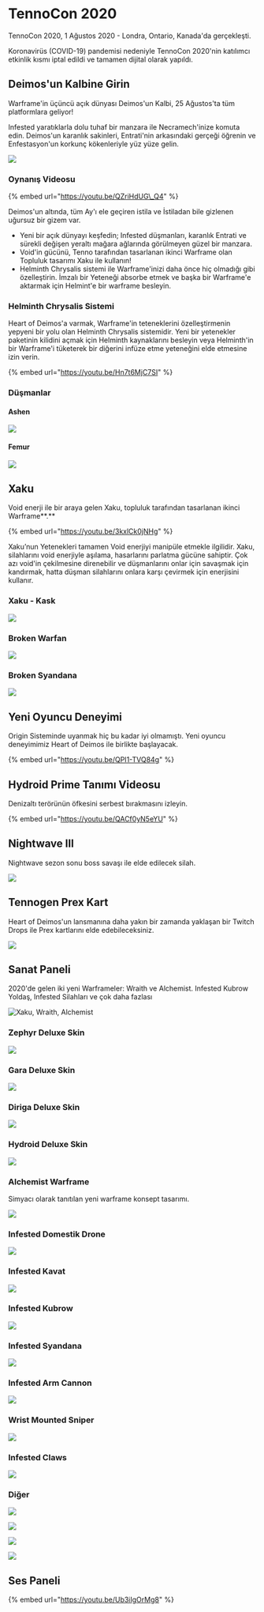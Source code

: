 # TennoCon 2020

TennoCon 2020, 1 Ağustos 2020 - Londra, Ontario, Kanada'da gerçekleşti.

Koronavirüs \(COVID-19\) pandemisi nedeniyle TennoCon 2020'nin katılımcı etkinlik kısmı iptal edildi ve tamamen dijital olarak yapıldı.

## Deimos'un Kalbine Girin

Warframe'in üçüncü açık dünyası Deimos'un Kalbi, 25 Ağustos'ta tüm platformlara geliyor!

Infested yaratıklarla dolu tuhaf bir manzara ile Necramech'inize komuta edin. Deimos'un karanlık sakinleri, Entrati'nin arkasındaki gerçeği öğrenin ve Enfestasyon'un korkunç kökenleriyle yüz yüze gelin.

![](https://n9e5v4d8.ssl.hwcdn.net/uploads/642e7e91f13e3410f52409eb05a962ac.png)

### Oynanış Videosu

{% embed url="https://youtu.be/QZriHdUG\_Q4" %}

Deimos'un altında, tüm Ay'ı ele geçiren istila ve İstiladan bile gizlenen uğursuz bir gizem var. 

* Yeni bir açık dünyayı keşfedin; Infested düşmanları, karanlık Entrati ve sürekli değişen yeraltı mağara ağlarında görülmeyen güzel bir manzara.
* Void'in gücünü, Tenno tarafından tasarlanan ikinci Warframe olan Topluluk tasarımı Xaku ile kullanın!
* Helminth Chrysalis sistemi ile Warframe'inizi daha önce hiç olmadığı gibi özelleştirin. İmzalı bir Yeteneği absorbe etmek ve başka bir Warframe'e aktarmak için Helmint'e bir warframe besleyin.

### Helminth Chrysalis Sistemi

Heart of Deimos'a varmak, Warframe'in teteneklerini özelleştirmenin yepyeni bir yolu olan Helminth Chrysalis sistemidir. Yeni bir yetenekler paketinin kilidini açmak için Helminth kaynaklarını besleyin veya Helminth'in bir Warframe'i tüketerek bir diğerini infüze etme yeteneğini elde etmesine izin verin.

{% embed url="https://youtu.be/Hn7t6MjC7SI" %}

### Düşmanlar

#### Ashen

![](https://cdn-w1.gitlab.io/s-1/2020/08/02/89117856-be91a900-d4a9-11ea-8c84-fcff68eaaa76.jpg)

#### Femur

![](https://cdn-w1.gitlab.io/s-1/2020/08/02/89117857-bf2a3f80-d4a9-11ea-86bb-cd288f3a354d.jpg)

## **Xaku**

Void enerji ile bir araya gelen Xaku, topluluk tarafından tasarlanan ikinci Warframe**.** 

{% embed url="https://youtu.be/3kxlCk0jNHg" %}

Xaku’nun Yetenekleri tamamen Void enerjiyi manipüle etmekle ilgilidir. Xaku, silahlarını void enerjiyle aşılama, hasarlarını parlatma gücüne sahiptir. Çok azı void'in çekilmesine direnebilir ve düşmanlarını onlar için savaşmak için kandırmak, hatta düşman silahlarını onlara karşı çevirmek için enerjisini kullanır.

### Xaku - Kask

![](https://cdn-w1.gitlab.io/s-1/2020/08/02/89117846-b174ba00-d4a9-11ea-8137-94afce95728b.jpg)

### Broken Warfan

![](https://cdn-w1.gitlab.io/s-1/2020/08/02/89117842-afaaf680-d4a9-11ea-9ba0-42cef3611ce8.jpg)

### Broken Syandana

![](https://cdn-w1.gitlab.io/s-1/2020/08/02/89117844-b0dc2380-d4a9-11ea-88fd-26b1e6214e8e.jpg)

## Yeni Oyuncu Deneyimi

Origin Sisteminde uyanmak hiç bu kadar iyi olmamıştı. Yeni oyuncu deneyimimiz Heart of Deimos ile birlikte başlayacak.

{% embed url="https://youtu.be/QPI1-TVQ84g" %}

## Hydroid Prime Tanımı Videosu

Denizaltı terörünün öfkesini serbest bırakmasını izleyin.

{% embed url="https://youtu.be/QACf0yN5eYU" %}

## Nightwave III

Nightwave sezon sonu boss savaşı ile elde edilecek silah.

![](https://cdn-w1.gitlab.io/s-1/2020/08/02/89117859-c05b6c80-d4a9-11ea-9b0c-70f71eb5432f.jpg)

## Tennogen Prex Kart

Heart of Deimos'un lansmanına daha yakın bir zamanda yaklaşan bir Twitch Drops ile Prex kartlarını elde edebileceksiniz.

![](https://n9e5v4d8.ssl.hwcdn.net/uploads/675d92a0dcd2062fbb0e9143a8b6f98e.jpg)

## Sanat Paneli

2020'de gelen iki yeni Warframeler: Wraith ve Alchemist. Infested Kubrow Yoldaş, Infested Silahları ve çok daha fazlası

![Xaku, Wraith, Alchemist](https://pbs.twimg.com/media/EeWfx3cWAAIkR-I?format=jpg&name=large)

### Zephyr Deluxe Skin

![](https://cdn-w1.gitlab.io/s-1/2020/08/02/89117834-a7eb5200-d4a9-11ea-8e0e-e5de068319f9.jpg)

### Gara Deluxe Skin

![](https://cdn-w1.gitlab.io/s-1/2020/08/02/89117835-aa4dac00-d4a9-11ea-8f38-f8487bfd6155.jpg)

### Diriga Deluxe Skin

![](https://cdn-w1.gitlab.io/s-1/2020/08/02/89117838-ac176f80-d4a9-11ea-9750-a668ec134468.jpg)

### Hydroid Deluxe Skin

![](https://cdn-w1.gitlab.io/s-1/2020/08/02/89117839-ad489c80-d4a9-11ea-89ac-cb109a19ef5b.jpg)

### Alchemist Warframe

Simyacı olarak tanıtılan yeni warframe konsept tasarımı.

![](https://cdn-w1.gitlab.io/s-1/2020/08/02/89117841-af126000-d4a9-11ea-9eac-e4fbec0fca9e.jpg)

### Infested Domestik Drone

![](https://cdn-w1.gitlab.io/s-1/2020/08/02/89117849-b46faa80-d4a9-11ea-9d0f-71c82c501924.jpg)

### Infested Kavat

![](https://cdn-w1.gitlab.io/s-1/2020/08/02/89117850-b5a0d780-d4a9-11ea-869d-285322612c37.jpg)

### Infested Kubrow

![](https://cdn-w1.gitlab.io/s-1/2020/08/02/89117851-b89bc800-d4a9-11ea-9718-b6279cdb245d.jpg)

### Infested Syandana

![](https://cdn-w1.gitlab.io/s-1/2020/08/02/89117853-b9ccf500-d4a9-11ea-9f64-1fdf184e53f5.jpg)

### Infested Arm Cannon

![](https://cdn-w1.gitlab.io/s-1/2020/08/02/89117854-ba658b80-d4a9-11ea-946d-fa8f1c75a49f.jpg)

### Wrist Mounted Sniper

![](https://cdn-w1.gitlab.io/s-1/2020/08/02/89117840-ade13300-d4a9-11ea-8a1d-326b09459e55.jpg)

### Infested Claws

![](https://cdn-w1.gitlab.io/s-1/2020/08/02/89117855-bdf91280-d4a9-11ea-9806-ffc6f12aa222.jpg)

### Diğer

![](https://cdn-w1.gitlab.io/s-1/2020/08/02/89117864-c94c3e00-d4a9-11ea-8242-26663f3f921d.jpg)

![](https://cdn-w1.gitlab.io/s-1/2020/08/02/89117867-ca7d6b00-d4a9-11ea-823f-b934179a1577.jpg)

![](https://cdn-w1.gitlab.io/s-1/2020/08/02/89117860-c0f40300-d4a9-11ea-9752-cc93c0b1a026.jpg)

![](https://cdn-w1.gitlab.io/s-1/2020/08/02/89117866-c9e4d480-d4a9-11ea-9ecb-23a49c4c0fd2.jpg)

## Ses Paneli

{% embed url="https://youtu.be/Ub3iIgOrMg8" %}

